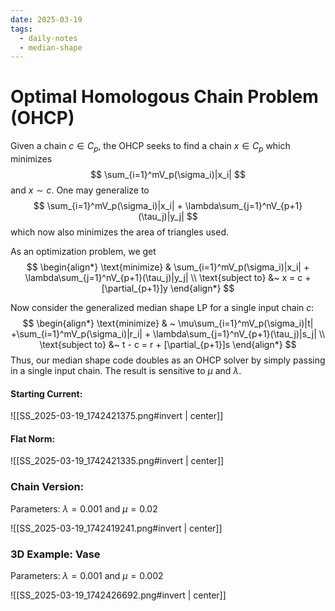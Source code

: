 ```yaml
---
date: 2025-03-19
tags:
  - daily-notes
  - median-shape
---
```

# Optimal Homologous Chain Problem (OHCP)

Given a chain $c\in C_p$, the OHCP seeks to find a chain $x\in C_p$ which minimizes 
$$
	\sum_{i=1}^mV_p(\sigma_i)|x_i|
$$
and $x\sim c$. One may generalize to
$$
	\sum_{i=1}^mV_p(\sigma_i)|x_i| + \lambda\sum_{j=1}^nV_{p+1}(\tau_j)|y_j|
$$
which now also minimizes the area of triangles used.

As an optimization problem, we get
$$
\begin{align*}
	\text{minimize} & \sum_{i=1}^mV_p(\sigma_i)|x_i| + \lambda\sum_{j=1}^nV_{p+1}(\tau_j)|y_j| \\
	\text{subject to} &~ x = c + [\partial_{p+1}]y
\end{align*}
$$

Now consider the generalized median shape LP for a single input chain $c$:
$$
\begin{align*}
	\text{minimize} & ~ \mu\sum_{i=1}^mV_p(\sigma_i)|t| +\sum_{i=1}^mV_p(\sigma_i)|r_i| + \lambda\sum_{j=1}^nV_{p+1}(\tau_j)|s_j| \\
	\text{subject to} &~ t - c = r + [\partial_{p+1}]s
\end{align*}
$$
Thus, our median shape code doubles as an OHCP solver by simply passing in a single input chain. The result is sensitive to $\mu$ and $\lambda$.

#### Starting Current:

![[SS_2025-03-19_1742421375.png#invert | center]]


#### Flat Norm:

![[SS_2025-03-19_1742421335.png#invert | center]]


### Chain Version:

Parameters: $\lambda=0.001$ and $\mu=0.02$

![[SS_2025-03-19_1742419241.png#invert | center]]


### 3D Example: Vase

Parameters: $\lambda=0.001$ and $\mu=0.002$


![[SS_2025-03-19_1742426692.png#invert | center]]